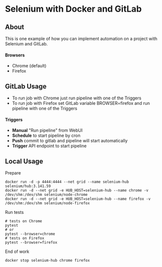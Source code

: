 # Selenium with Docker and GitLab
## About
This is one example of how you can implement automation on a project with Selenium and GitLab.
#### Browsers
- Chrome (default)
- Firefox
## GitLab Usage
- To run job with Chrome just run pipeline with one of the Triggers
- To run job with Firefox set GitLab variable BROWSER=firefox and run pipeline with one of the Triggers 
#### Triggers
- **Manual** "Run pipeline" from WebUI
- **Schedule** to start pipeline by cron
- **Push** commit to gitlab and pipeline will start automatically
- **Trigger** API endpoint to start pipeline
## Local Usage
Prepare
```shell script
docker run -d -p 4444:4444 --net grid --name selenium-hub selenium/hub:3.141.59
docker run -d --net grid -e HUB_HOST=selenium-hub --name chrome -v /dev/shm:/dev/shm selenium/node-chrome
docker run -d --net grid -e HUB_HOST=selenium-hub --name firefox -v /dev/shm:/dev/shm selenium/node-firefox
```
Run tests
```shell script
# tests on Chrome
pytest
# or
pytest --browser=chrome
# tests on Firefox 
pytest --browser=firefox
```
End of work
```shell script
docker stop selenium-hub chrome firefox
```